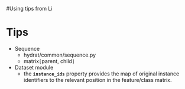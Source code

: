 #Using tips from Li

# Tips #
  * Sequence
    * hydrat/common/sequence.py
    * matrix`[`parent, child`]`
  * Dataset module
    * the **`instance_ids`** property provides the map of original instance identifiers to the relevant position in the feature/class matrix.
